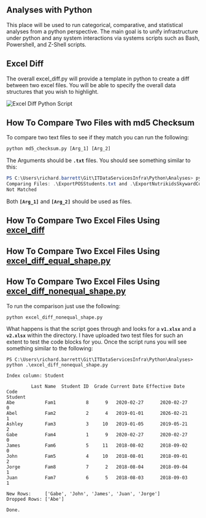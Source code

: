 ## Analyses with Python 
This place will be used to run categorical, comparative, and statistical analyses from a python perspective. 
The main goal is to unify infrastructure under python and any system interactions via systems scripts such as Bash, Powershell, and Z-Shell scripts.

## Excel Diff
The overall excel_diff.py will provide a template in python to create a diff between two excel files. 
You will be able to specify the overall data structures that you wish to highlight. 

![Excel Diff Python Script](https://www.lucidchart.com/publicSegments/view/3d780142-665e-43ca-8d70-6ca42f875a9d/image.jpeg)

## How To Compare Two Files with md5 Checksum
To compare two text files to see if they match you can run the following:
```python 
python md5_checksum.py [Arg_1] [Arg_2]
```

The Arguments should be **`.txt`** files. 
You should see something similar to this:
```powershell
PS C:\Users\richard.barrett\Git\ITDataServicesInfra\Python\Analyses> python .\md5_checksum.py .\ExportPOSStudents.txt .\ExportNutrikidsSkywardCompare.txt
Comparing Files: .\ExportPOSStudents.txt and .\ExportNutrikidsSkywardCompare.txt
Not Matched
```

Both **`[Arg_1]`** and **`[Arg_2]`** should be used as files. 

## How To Compare Two Excel Files Using [excel_diff](https://github.com/Richard-Barrett/ITDataServicesInfra/blob/master/Python/Analyses/excel_diff.py)

## How To Compare Two Excel Files Using [excel_diff_equal_shape.py](https://github.com/Richard-Barrett/ITDataServicesInfra/blob/master/Python/Analyses/excel_diff_equal_shape.py)

## How To Compare Two Excel Files Using [excel_diff_nonequal_shape.py](https://github.com/Richard-Barrett/ITDataServicesInfra/blob/master/Python/Analyses/excel_diff_nonequal_shape.py)
To run the comparison just use the following: 
```python 
python excel_diff_nonequal_shape.py
```
What happens is that the script goes through and looks for a **`v1.xlsx`** and a **`v2.xlsx`** within the directory. 
I have uploaded two test files for such an extent to test the code blocks for you.
Once the script runs you will see something similar to the following:
```
PS C:\Users\richard.barrett\Git\ITDataServicesInfra\Python\Analyses> python .\excel_diff_nonequal_shape.py

Index column: Student

         Last Name  Student ID  Grade Current Date Effective Date   Code
Student
Abe           Fam1           8      9   2020-02-27      2020-02-27      0
Abel          Fam2           2      4   2019-01-01      2026-02-21      1
Ashley        Fam3           3     10   2019-01-05      2019-05-21      2
Gabe          Fam4           1      9   2020-02-27      2020-02-27      0
James         Fam6           5     11   2018-08-02      2018-09-02      0
John          Fam5           4     10   2018-08-01      2018-09-01      2
Jorge         Fam8           7      2   2018-08-04      2018-09-04      1
Juan          Fam7           6      5   2018-08-03      2018-09-03      1

New Rows:     ['Gabe', 'John', 'James', 'Juan', 'Jorge']
Dropped Rows: ['Abe']

Done.
```

